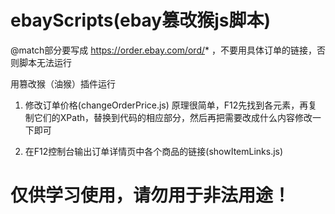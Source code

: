 # ebayScripts(ebay篡改猴js脚本)

@match部分要写成 https://order.ebay.com/ord/* ，不要用具体订单的链接，否则脚本无法运行

用篡改猴（油猴）插件运行

1. 修改订单价格(changeOrderPrice.js)
原理很简单，F12先找到各元素，再复制它们的XPath，替换到代码的相应部分，然后再把需要改成什么内容修改一下即可

2. 在F12控制台输出订单详情页中各个商品的链接(showItemLinks.js)

# 仅供学习使用，请勿用于非法用途！
